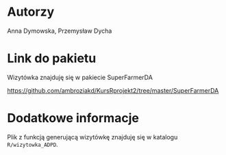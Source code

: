 # Autorzy
Anna Dymowska, Przemysław Dycha

# Link do pakietu
Wizytówka znajduję się w pakiecie SuperFarmerDA

https://github.com/ambroziakd/KursRprojekt2/tree/master/SuperFarmerDA

# Dodatkowe informacje
Plik z funkcją generującą wizytówkę znajduję się w katalogu `R/wizytowka_ADPD`.
